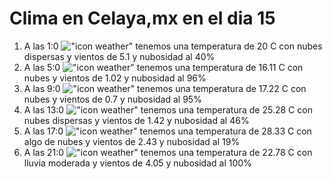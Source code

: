 # Clima en Celaya,mx en el dia 15

1. A las 1:0 !["icon weather"](http://openweathermap.org/img/w/03n.png) tenemos una temperatura de 20 C con nubes dispersas y  vientos de 5.1 y nubosidad al 40%
1. A las 5:0 !["icon weather"](http://openweathermap.org/img/w/04n.png) tenemos una temperatura de 16.11 C con nubes y  vientos de 1.02 y nubosidad al 96%
1. A las 9:0 !["icon weather"](http://openweathermap.org/img/w/04d.png) tenemos una temperatura de 17.22 C con nubes y  vientos de 0.7 y nubosidad al 95%
1. A las 13:0 !["icon weather"](http://openweathermap.org/img/w/03d.png) tenemos una temperatura de 25.28 C con nubes dispersas y  vientos de 1.42 y nubosidad al 46%
1. A las 17:0 !["icon weather"](http://openweathermap.org/img/w/02d.png) tenemos una temperatura de 28.33 C con algo de nubes y  vientos de 2.43 y nubosidad al 19%
1. A las 21:0 !["icon weather"](http://openweathermap.org/img/w/10n.png) tenemos una temperatura de 22.78 C con lluvia moderada y  vientos de 4.05 y nubosidad al 100%
